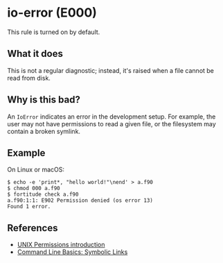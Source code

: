# io-error (E000)
This rule is turned on by default.

## What it does
This is not a regular diagnostic; instead, it's raised when a file cannot be read
from disk.

## Why is this bad?
An `IoError` indicates an error in the development setup. For example, the user may
not have permissions to read a given file, or the filesystem may contain a broken
symlink.

## Example
On Linux or macOS:
```shell
$ echo -e 'print*, "hello world!"\nend' > a.f90
$ chmod 000 a.f90
$ fortitude check a.f90
a.f90:1:1: E902 Permission denied (os error 13)
Found 1 error.
```

## References
- [UNIX Permissions introduction](https://mason.gmu.edu/~montecin/UNIXpermiss.htm)
- [Command Line Basics: Symbolic Links](https://www.digitalocean.com/community/tutorials/workflow-symbolic-links)
